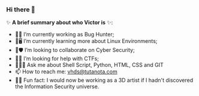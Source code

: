 ### Hi there 👋

✨ **A brief summary about who Victor is** ✨:

- 💼👾 I’m currently working as Bug Hunter;
- 🌱🖥️ I’m currently learning more about Linux Environments;
- 🤝🛡 I’m looking to collaborate on Cyber Security;
- 🙋🚩 I’m looking for help with CTFs;
- 💬👨‍💻 Ask me about Shell Script, Python, HTML, CSS and GIT
- 📫 How to reach me: vhds@tutanota.com
- 🤔😯 Fun fact: I would now be working as a 3D artist if I hadn't discovered the Information Security universe.
